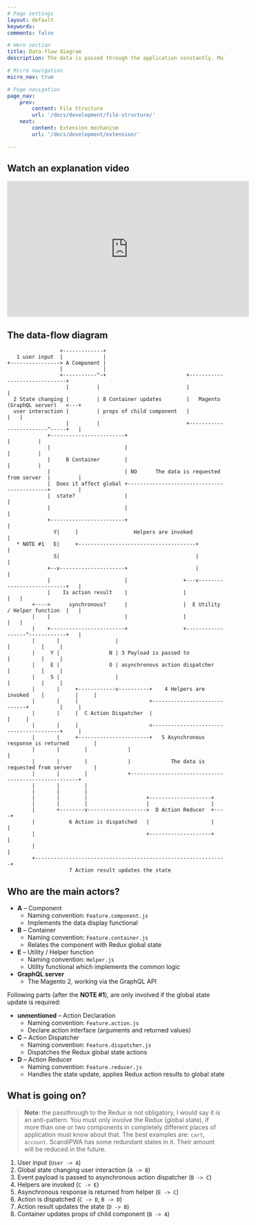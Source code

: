 ```yaml
---
# Page settings
layout: default
keywords:
comments: false

# Hero section
title: Data-flow diagram
description: The data is passed through the application constantly. Multiple application parts are responsible for this data processing. Learn the main actors, data-pipes and conditions in this guide!

# Micro navigation
micro_nav: true

# Page navigation
page_nav:
    prev:
        content: File Structure
        url: '/docs/development/file-structure/'
    next:
        content: Extension mechanism
        url: '/docs/development/extension/'

---
```


## Watch an explanation video

<div class="video">
    <iframe width="560" height="315" src="https://www.youtube.com/embed/3T3OeCaSWLA" frameborder="0" allow="accelerometer; autoplay; encrypted-media; gyroscope; picture-in-picture" allowfullscreen></iframe>
</div>

## The data-flow diagram

```
                 +-------------+
   1 user input  |             |
+----------------> A Component |
                 |             |
                 +-----------^-+                          +------------------------------+
                   |         |                            |                              |
  2 State changing |         | 8 Container updates        |   Magento (GraphQL server)   <---+
  user interaction |         | props of child component   |                              |   |
                   |         |                            +------------------------^-----+   |
             +------------------------+                                            |         |
             |                        |                                            |         |
             |     B Container        |                                            |         |
             |                        | NO      The data is requested from server  |         |
             |  Does it affect global +--------------------------------------------+         |
             |  state?                |                                                      |
             |                        |                                                      |
             +------------------------+                                                      |
               Y|     |                  Helpers are invoked                                 |
   * NOTE #1   E|     +--------------------------------------+                               |
               S|                                            |                               |
             +--v---------------------+                      |                               |
             |                        |                  +---v---------------------------+   |
             |    Is action result    |                  |                               |   |
        +---->      synchronous?      |                  |  E Utility / Helper function  |   |
        |    |                        |                  |                               |   |
        |    +------------------------+                  +------------------^------------+   |
        |       |                  |                                        |          |     |
        |     Y |                N | 3 Payload is passed to                 |          |     |
        |     E |                O | asynchronous action dispatcher         |          |     |
        |     S |                  |                                        |          |     |
        |       |     +------------v----------+    4 Helpers are invoked    |          |     |
        |       |     |                       +-----------------------------+          |     |
        |       |     |  C Action Dispatcher  |                                        |     |
        |       |     |                       <----------------------------------------+     |
        |       |     +-----------------------+   5 Asynchronous response is returned        |
        |       |        |             |                                                     |
        |       |        |             |             The data is requested from server       |
        |       |        |             +-----------------------------------------------------+
        |       |        |
        |       |        |
        |       |        |                   +--------------------+
        |       |        |                   |                    |
        |       +--------v------------------->  D Action Reducer  +----+
        |           6 Action is dispatched   |                    |    |
        |                                    +--------------------+    |
        |                                                              |
        +--------------------------------------------------------------+
                    7 Action result updates the state
```

## Who are the main actors?

-   **A** – Component
    -   Naming convention: `Feature.component.js`
    -   Implements the data display functional
-   **B** – Container
    -   Naming convention: `Feature.container.js`
    -   Relates the component with Redux global state
-   **E** – Utility / Helper function
    -   Naming convention: `Helper.js`
    -   Utility functional which implements the common logic
-   **GraphQL server**
    -   The Magento 2, working via the GraphQL API

Following parts (after the **NOTE #1**), are only involved if the global state update is required:

-   **unmentioned** – Action Declaration
    -   Naming convention: `Feature.action.js`
    -   Declare action interface (arguments and returned values)
-   **C** – Action Dispatcher
    -   Naming convention: `Feature.dispatcher.js`
    -   Dispatches the Redux global state actions
-   **D** – Action Reducer
    -   Naming convention: `Feature.reducer.js`
    -   Handles the state update, applies Redux action results to global state

## What is going on?

> **Note**: the passthrough to the Redux is not obligatory, I would say it is an anti-pattern. You must only involve the Redux (global state), if more than one or two components in completely different places of application must know about that. The best examples are: `cart`, `account`. ScandiPWA has some redundant states in it. Their amount will be reduced in the future.

1.  User input (`User -> A`)
2.  Global state changing user interaction (`A -> B`)
3.  Event payload is passed to asynchronous action dispatcher (`B -> C`)
4.  Helpers are invoked (`C -> E`)
5.  Asynchronous response is returned from helper (`E -> C`)
6.  Action is dispatched (`C -> D`, `B -> D`)
7.  Action result updates the state (`D -> B`)
8.  Container updates props of child component (`B -> A`)

